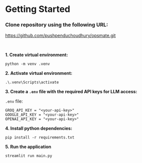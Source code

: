 # Getting Started

### Clone repository using the following URL:
https://github.com/pushpenduchoudhury/opsmate.git

<br>


**1. Create virtual environment:**
```console
python -m venv .venv
```

**2. Activate virtual environment:**
```console
.\.venv\Scripts\activate
```

**3. Create a `.env` file with the required API keys for LLM access:**

`.env` file:
```console
GROQ_API_KEY = "<your-api-key>"
GOOGLE_API_KEY = "<your-api-key>"
OPENAI_API_KEY = "<your-api-key>"
```

**4. Install python dependencies:**
```console
pip install -r requirements.txt
```

**5. Run the application**
```console
streamlit run main.py
```